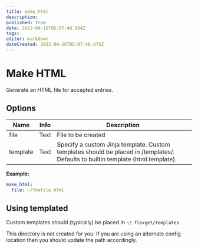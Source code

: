 ```yaml
---
title: make_html
description: 
published: true
date: 2022-09-18T05:07:48.984Z
tags: 
editor: markdown
dateCreated: 2022-09-18T05:07:46.475Z
---
```


# Make HTML
Generate an HTML file for accepted entries.

## Options

| **Name** | **Info** | **Description** |
| --- | --- | --- |
|  file  |  Text  |  File to be created  |
|  template  |  Text  |  Specify a custom Jinja template. Custom templates should be placed in <flexget config dir>/templates/. Defaults to builtin template (html.template).  |

**Example:**

```yaml
make_html:
  file: ~/thefile.html
```

## Using templated

Custom templates should (typically) be placed in 
`~/.flexget/templates`

This directory is not created for you. If you are using an alternate config location then you should update the path accordingly.
